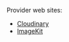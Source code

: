 Provider web sites:
 - [Cloudinary](https://cloudinary.com)
 - [ImageKit](https://imagekit.io)

<!--stackedit_data:
eyJoaXN0b3J5IjpbLTE4MzY0MzUyMl19
-->